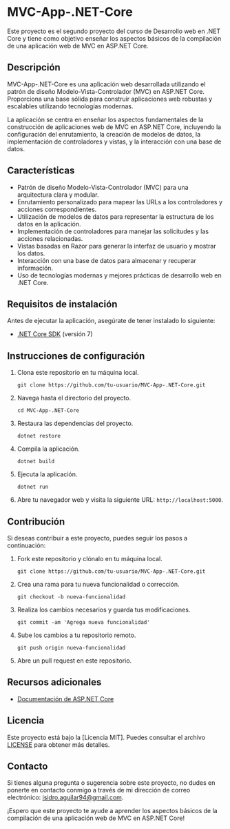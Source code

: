 # MVC-App-.NET-Core

Este proyecto es el segundo proyecto del curso de Desarrollo web en .NET Core y tiene como objetivo enseñar los aspectos básicos de la compilación de una aplicación web de MVC en ASP.NET Core.

## Descripción

MVC-App-.NET-Core es una aplicación web desarrollada utilizando el patrón de diseño Modelo-Vista-Controlador (MVC) en ASP.NET Core. Proporciona una base sólida para construir aplicaciones web robustas y escalables utilizando tecnologías modernas.

La aplicación se centra en enseñar los aspectos fundamentales de la construcción de aplicaciones web de MVC en ASP.NET Core, incluyendo la configuración del enrutamiento, la creación de modelos de datos, la implementación de controladores y vistas, y la interacción con una base de datos.

## Características

- Patrón de diseño Modelo-Vista-Controlador (MVC) para una arquitectura clara y modular.
- Enrutamiento personalizado para mapear las URLs a los controladores y acciones correspondientes.
- Utilización de modelos de datos para representar la estructura de los datos en la aplicación.
- Implementación de controladores para manejar las solicitudes y las acciones relacionadas.
- Vistas basadas en Razor para generar la interfaz de usuario y mostrar los datos.
- Interacción con una base de datos para almacenar y recuperar información.
- Uso de tecnologías modernas y mejores prácticas de desarrollo web en .NET Core.

## Requisitos de instalación

Antes de ejecutar la aplicación, asegúrate de tener instalado lo siguiente:

- [.NET Core SDK](https://dotnet.microsoft.com/download) (versión 7)

## Instrucciones de configuración

1. Clona este repositorio en tu máquina local.
   ```
   git clone https://github.com/tu-usuario/MVC-App-.NET-Core.git
   ```

2. Navega hasta el directorio del proyecto.
   ```
   cd MVC-App-.NET-Core
   ```

3. Restaura las dependencias del proyecto.
   ```
   dotnet restore
   ```

4. Compila la aplicación.
   ```
   dotnet build
   ```

5. Ejecuta la aplicación.
   ```
   dotnet run
   ```

6. Abre tu navegador web y visita la siguiente URL: `http://localhost:5000`.

## Contribución

Si deseas contribuir a este proyecto, puedes seguir los pasos a continuación:

1. Fork este repositorio y clónalo en tu máquina local.
   ```
   git clone https://github.com/tu-usuario/MVC-App-.NET-Core.git
   ```

2. Crea una rama para tu nueva funcionalidad o corrección.
   ```
   git checkout -b nueva-funcionalidad
   ```

3. Realiza los cambios necesarios y guarda tus modificaciones.
   ```
   git commit -am 'Agrega nueva funcionalidad'
   ```

4. Sube los cambios a tu repositorio remoto.
   ```
   git push origin nueva-funcionalidad
   ```

5. Abre un pull request en este repositorio.

## Recursos adicionales

- [Documentación de ASP.NET Core](https://docs.microsoft.com/aspnet/core)

## Licencia

Este proyecto está bajo la [Licencia MIT]. Puedes consultar el archivo [LICENSE](https://github.com/IsidroAguilar/MVC-App-.NET-Core/blob/master/README.md) para obtener más detalles.

## Contacto

Si tienes alguna pregunta o sugerencia sobre este proyecto, no dudes en ponerte en contacto conmigo a través de mi dirección de correo electrónico: [isidro.aguilar94@gmail.com](mailto:isidro.aguilar94@gmail.com).

¡Espero que este proyecto te ayude a aprender los aspectos básicos de la compilación de una aplicación web de MVC en ASP.NET Core!
